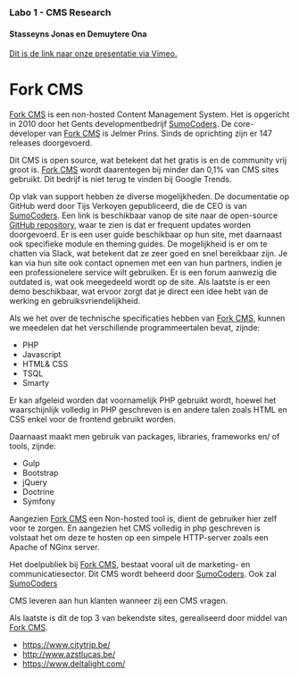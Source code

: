 ### Labo 1 - CMS Research
#### Stasseyns Jonas en Demuytere Ona
[Dit is de link naar onze presentatie via Vimeo.]
# Fork CMS

[Fork CMS] is een non-hosted Content Management System. Het is opgericht in 2010 door het Gents developmentbedrijf [SumoCoders]. De core-developer van  [Fork CMS] is Jelmer Prins. Sinds de oprichting zijn er 147 releases doorgevoerd. 

Dit CMS is open source, wat betekent dat het gratis is en de community vrij groot is.  [Fork CMS] wordt daarentegen bij minder dan 0,1% van CMS sites gebruikt. Dit bedrijf is niet terug te vinden bij Google Trends.

Op vlak van support hebben ze diverse mogelijkheden. De documentatie op GitHub werd door Tijs Verkoyen gepubliceerd, die de CEO is van [SumoCoders]. Een link is beschikbaar vanop de site naar de open-source [GitHub repository], waar te zien is dat er frequent updates worden doorgevoerd. Er is een user guide beschikbaar op hun site, met daarnaast ook specifieke module en theming guides. De mogelijkheid is er om te chatten via Slack, wat betekent dat ze zeer goed en snel bereikbaar zijn. Je kan via hun site ook contact opnemen met een van hun partners, indien je een professionelere service wilt gebruiken. Er is een forum aanwezig die outdated is, wat ook meegedeeld wordt op de site. Als laatste is er een demo beschikbaar, wat ervoor zorgt dat je direct een idee hebt van de werking en gebruiksvriendelijkheid.

Als we het over de technische specificaties hebben van  [Fork CMS], kunnen we meedelen dat het verschillende programmeertalen bevat, zijnde:
  - PHP
  - Javascript
  - HTML& CSS
  - TSQL
  - Smarty
  
Er kan afgeleid worden dat voornamelijk PHP gebruikt wordt, hoewel het waarschijnlijk volledig in PHP geschreven is en andere talen zoals HTML en CSS enkel voor de frontend gebruikt worden.
 
Daarnaast maakt men gebruik van packages, libraries, frameworks en/ of tools, zijnde:
  - Gulp
  - Bootstrap
  - jQuery
  - Doctrine
  - Symfony

Aangezien  [Fork CMS] een Non-hosted tool is, dient de gebruiker hier zelf voor te zorgen. En aangezien het CMS volledig in php geschreven is volstaat het om deze te hosten op een simpele HTTP-server zoals een Apache of NGinx server.

Het doelpubliek bij  [Fork CMS], bestaat vooral uit de marketing- en communicatiesector. Dit CMS wordt beheerd door [SumoCoders]. Ook zal [SumoCoders] 

CMS leveren aan hun klanten wanneer zij een CMS vragen.

Als laatste is dit de top 3 van bekendste sites, gerealiseerd door middel van  [Fork CMS].
  - https://www.citytrip.be/
  - http://www.azstlucas.be/
  - https://www.deltalight.com/


   [GitHub repository]: <https://github.com/forkcms/forkcms>
   [sumoCoders]: <https://sumocoders.be>
   [Fork CMS]: <https://www.fork-cms.com>
   [Dit is de link naar onze presentatie via Vimeo.]: <https://vimeo.com/460583918>
 
 
